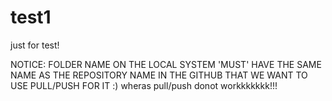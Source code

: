# test1
just for test!

NOTICE:
FOLDER NAME ON THE LOCAL SYSTEM 'MUST' HAVE THE SAME NAME AS THE REPOSITORY NAME IN THE GITHUB THAT WE WANT TO USE PULL/PUSH FOR IT  :)
    wheras pull/push donot workkkkkkk!!! 

